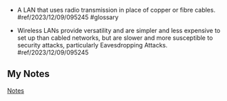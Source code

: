 - A LAN that uses radio transmission in place of copper or fibre cables. #ref/2023/12/09/095245 #glossary

- Wireless LANs provide versatility and are simpler and less expensive to set up than cabled networks, but are slower and more susceptible to security attacks, particularly Eavesdropping Attacks. #ref/2023/12/09/095245
## My Notes
[Notes](mynotes/wlan-notes.md)
